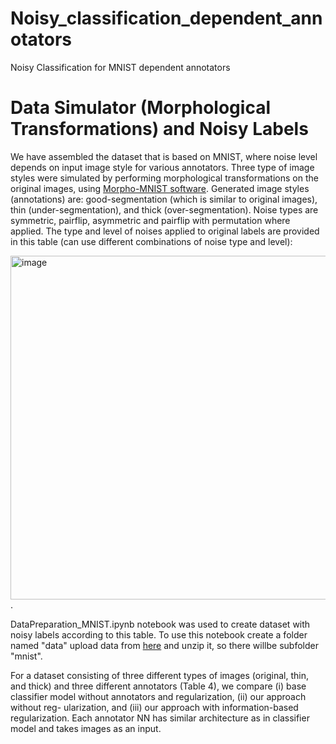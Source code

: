 # Noisy_classification_dependent_annotators
Noisy Classification for MNIST dependent annotators

# Data Simulator (Morphological Transformations) and Noisy Labels
We have assembled the dataset that is based on MNIST, where noise level depends on input image style for various annotators. Three type of image styles were simulated by performing morphological transformations on the original images, using [Morpho-MNIST software](https://github.com/dccastro/Morpho-MNIST). Generated image styles (annotations) are: good-segmentation (which is similar to original images), thin (under-segmentation), and thick (over-segmentation). Noise types are symmetric, pairflip, asymmetric and pairflip with permutation where applied. The type and level of noises applied to original labels are provided in this table (can use different combinations of noise type and level): 

<img width="550" alt="image" src="https://github.com/Aigerim-aya/Noisy_classification_dependent_annotators/assets/95924311/cbbf08bf-d407-4933-8447-76a69e5b4ade">.

DataPreparation_MNIST.ipynb notebook was used to create dataset with noisy labels according to this table. To use this notebook create a folder named "data" upload data from [here](https://drive.google.com/file/d/19e2KVY0A-44fnsGUu--3I1n8vXtInvJw/view?usp=drive_link) and unzip it, so there willbe subfolder "mnist".







For a dataset consisting of three different types of images (original, thin, and thick) and three different annotators (Table 4), we compare (i) base classifier model without annotators and regularization, (ii) our approach without reg-
ularization, and (iii) our approach with information-based regularization. Each annotator NN has similar architecture as in classifier model and takes images as an input.
